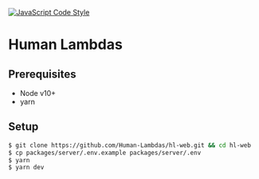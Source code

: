 [![JavaScript Code Style](https://img.shields.io/badge/code_style-standard-brightgreen.svg)](https://standardjs.com)

# Human Lambdas

## Prerequisites

- Node v10+
- yarn

## Setup

```bash
$ git clone https://github.com/Human-Lambdas/hl-web.git && cd hl-web
$ cp packages/server/.env.example packages/server/.env
$ yarn
$ yarn dev
```
